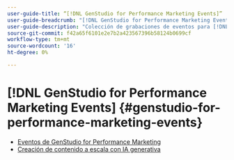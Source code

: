 ```yaml
---
user-guide-title: “[!DNL GenStudio for Performance Marketing Events]”
user-guide-breadcrumb: "[!DNL GenStudio for Performance Marketing Events]"
user-guide-description: "Colección de grabaciones de eventos para [!DNL GenStudio for Performance Marketing Events]"
source-git-commit: f42a65f6101e2e7b2a423567396b58124b0699cf
workflow-type: tm+mt
source-wordcount: '16'
ht-degree: 0%

---
```



# [!DNL GenStudio for Performance Marketing Events] {#genstudio-for-performance-marketing-events}

+ [Eventos de GenStudio for Performance Marketing](overview.md)
+ [Creación de contenido a escala con IA generativa](./adobe-marketing-gen-ai.md)